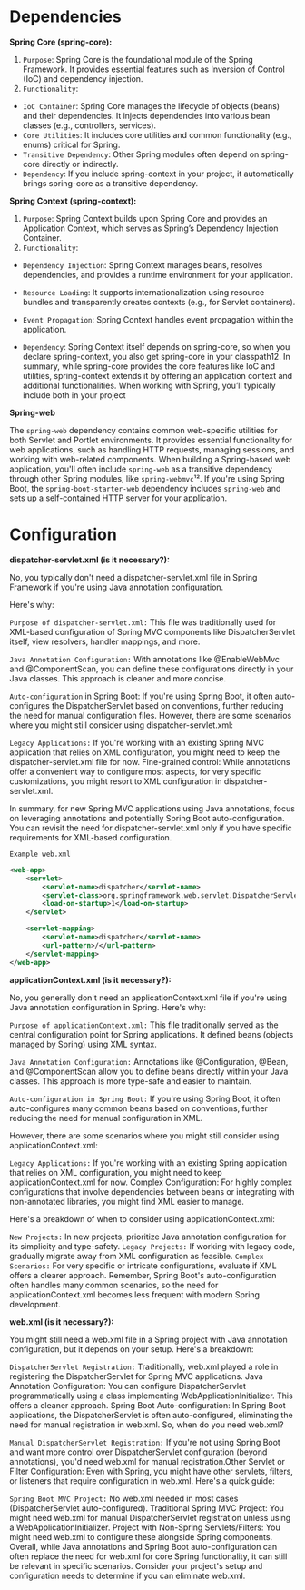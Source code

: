 # Dependencies

**Spring Core (spring-core):**
1. `Purpose`: Spring Core is the foundational module of the Spring Framework. It provides essential features such as 
Inversion of Control (IoC) and dependency injection.
2. `Functionality`:
- `IoC Container`: Spring Core manages the lifecycle of objects (beans) and their dependencies. It injects dependencies 
   into various bean classes (e.g., controllers, services).
- `Core Utilities`: It includes core utilities and common functionality (e.g., enums) critical for Spring.
- `Transitive Dependency`: Other Spring modules often depend on spring-core directly or indirectly.
- `Dependency`: If you include spring-context in your project, it automatically brings spring-core as a transitive 
  dependency.

**Spring Context (spring-context):**
1. `Purpose`: Spring Context builds upon Spring Core and provides an Application Context, which serves as Spring’s 
Dependency Injection Container.
2. `Functionality`:
- `Dependency Injection`: Spring Context manages beans, resolves dependencies, and provides a runtime environment for 
  your application.
- `Resource Loading`: It supports internationalization using resource bundles and transparently creates contexts (e.g., 
  for Servlet containers).
- `Event Propagation`: Spring Context handles event propagation within the application.

- `Dependency`: Spring Context itself depends on spring-core, so when you declare spring-context, you also get spring-core in your classpath12.
In summary, while spring-core provides the core features like IoC and utilities, spring-context extends it by offering an application context and additional functionalities. When working with Spring, you’ll typically include both in your project

**Spring-web**

The `spring-web` dependency contains common web-specific utilities for both Servlet and Portlet environments. 
It provides essential functionality for web applications, such as handling HTTP requests, managing sessions, and working 
with web-related components. When building a Spring-based web application, you'll often include `spring-web` as a transitive
dependency through other Spring modules, like `spring-webmvc`¹². If you're using Spring Boot, the `spring-boot-starter-web` 
dependency includes `spring-web` and sets up a self-contained HTTP server for your application.

# Configuration

**dispatcher-servlet.xml (is it necessary?):**


No, you typically don't need a dispatcher-servlet.xml file in Spring Framework if you're using Java annotation configuration.

Here's why:

`Purpose of dispatcher-servlet.xml:` This file was traditionally used for XML-based configuration of Spring MVC 
components like DispatcherServlet itself, view resolvers, handler mappings, and more.

`Java Annotation Configuration:` With annotations like @EnableWebMvc and @ComponentScan, you can define these configurations 
directly in your Java classes. This approach is cleaner and more concise.

`Auto-configuration` in Spring Boot: If you're using Spring Boot, it often auto-configures the DispatcherServlet based on 
conventions, further reducing the need for manual configuration files.
However, there are some scenarios where you might still consider using dispatcher-servlet.xml:

`Legacy Applications:` If you're working with an existing Spring MVC application that relies on XML configuration, you might 
need to keep the dispatcher-servlet.xml file for now.
Fine-grained control: While annotations offer a convenient way to configure most aspects, for very specific customizations,
you might resort to XML configuration in dispatcher-servlet.xml.

In summary, for new Spring MVC applications using Java annotations, focus on leveraging annotations and potentially Spring Boot
auto-configuration. You can revisit the need for dispatcher-servlet.xml only if you have specific requirements for XML-based configuration.

`Example web.xml`
```xml
<web-app>
    <servlet>
        <servlet-name>dispatcher</servlet-name>
        <servlet-class>org.springframework.web.servlet.DispatcherServlet</servlet-class>
        <load-on-startup>1</load-on-startup>
    </servlet>

    <servlet-mapping>
        <servlet-name>dispatcher</servlet-name>
        <url-pattern>/</url-pattern>
    </servlet-mapping>
</web-app>

```

**applicationContext.xml (is it necessary?):**

No, you generally don't need an applicationContext.xml file if you're using Java annotation configuration in Spring. Here's why:

`Purpose of applicationContext.xml:` This file traditionally served as the central configuration point for Spring 
applications. It defined beans (objects managed by Spring) using XML syntax.

`Java Annotation Configuration:` Annotations like @Configuration, @Bean, and @ComponentScan allow you to define beans directly 
within your Java classes. This approach is more type-safe and easier to maintain.

`Auto-configuration in Spring Boot:` If you're using Spring Boot, it often auto-configures many common beans based on conventions,
further reducing the need for manual configuration in XML.

However, there are some scenarios where you might still consider using applicationContext.xml:

`Legacy Applications:` If you're working with an existing Spring application that relies on XML configuration, you might need to keep applicationContext.xml for now.
Complex Configuration: For highly complex configurations that involve dependencies between beans or integrating with non-annotated libraries, you might find XML easier to manage.

Here's a breakdown of when to consider using applicationContext.xml:

`New Projects:` In new projects, prioritize Java annotation configuration for its simplicity and type-safety.
`Legacy Projects:` If working with legacy code, gradually migrate away from XML configuration as feasible.
`Complex Scenarios:` For very specific or intricate configurations, evaluate if XML offers a clearer approach.
Remember, Spring Boot's auto-configuration often handles many common scenarios, so the need for applicationContext.xml 
becomes less frequent with modern Spring development.

**web.xml (is it necessary?):**

You might still need a web.xml file in a Spring project with Java annotation configuration, but it depends on your setup. 
Here's a breakdown:

`DispatcherServlet Registration:` Traditionally, web.xml played a role in registering the DispatcherServlet for Spring MVC applications.
Java Annotation Configuration: You can configure DispatcherServlet programmatically using a class implementing WebApplicationInitializer. This offers a cleaner approach.
Spring Boot Auto-configuration: In Spring Boot applications, the DispatcherServlet is often auto-configured, eliminating the need for manual registration in web.xml.
So, when do you need web.xml?

`Manual DispatcherServlet Registration:` If you're not using Spring Boot and want more control over DispatcherServlet configuration 
(beyond annotations), you'd need web.xml for manual registration.Other Servlet or Filter Configuration: Even with Spring, 
you might have other servlets, filters, or listeners that require configuration in web.xml.
Here's a quick guide:

`Spring Boot MVC Project:` No web.xml needed in most cases (DispatcherServlet auto-configured).
Traditional Spring MVC Project: You might need web.xml for manual DispatcherServlet registration unless using a WebApplicationInitializer.
Project with Non-Spring Servlets/Filters: You might need web.xml to configure these alongside Spring components.
Overall, while Java annotations and Spring Boot auto-configuration can often replace the need for web.xml for core Spring 
functionality, it can still be relevant in specific scenarios. Consider your project's setup and configuration needs to determine if you can eliminate web.xml.